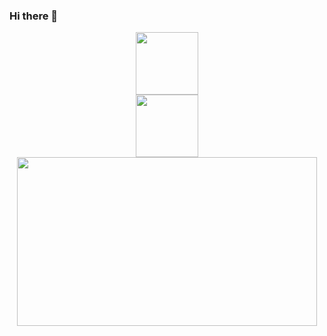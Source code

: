 ### Hi there 👋

<!--
**Eyasuk/Eyasuk** is a ✨ _special_ ✨ repository because its `README.md` (this file) appears on your GitHub profile.

Here are some ideas to get you started:

- 🔭 I’m currently working on ...
- 🌱 I’m currently learning ...
- 👯 I’m looking to collaborate on ...
- 🤔 I’m looking for help with ...
- 💬 Ask me about ...
- 📫 How to reach me: ...
- 😄 Pronouns: ...
- ⚡ Fun fact: ...
-->
<div id="header" align="center">
  <img src="https://media.giphy.com/media/M9gbBd9nbDrOTu1Mqx/giphy.gif" width="100"/>
</div>
<div id="header" align="center">
  <img src="https://media.giphy.com/media/3o7abkwfIVAeDT6RSU" width="100"/>
  <img src="https://giphy.com/embed/3oz8xA9gtnyVDPZJHW" width="480" height="270" frameBorder="0" class="giphy-embed" allowFullScreen></iframe><p><a href="https://giphy.com/gifs/animation-internet-computers-3oz8xA9gtnyVDPZJHW"/>
</div>
